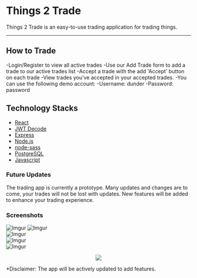 # Things 2 Trade

Things 2 Trade is an easy-to-use trading application for trading things.

***

## How to Trade
-Login/Register to view all active trades
-Use our Add Trade form to add a trade to our active trades list
-Accept a trade with the add 'Accept' button on each trade
-View trades you've accepted in your accepted trades.
-You can use the following demo account:
-Username: dunder
-Password: password

## Technology Stacks

* [React](https://reactjs.org)
* [JWT Decode](https://jwt.io/)
* [Express](https://expressjs.com/)
* [Node.js](https://nodejs.org/en/)
* [node-sass](https://www.npmjs.com/package/node-sass)
* [PostgreSQL](https://www.postgresql.org)
* [Javascript](https://www.javascript.com)

### Future Updates

The trading app is currently a prototype. Many updates and changes are to come, your trades will not be lost with updates.
New features will be added to enhance your trading experience.


### Screenshots

![Imgur](https://i.imgur.com/7pGafCK.png)
![Imgur](https://i.imgur.com/gb1D7q3.png)<br/>
![Imgur](https://i.imgur.com/9goKC69.png)<br/>
![Imgur](https://i.imgur.com/l3CYTXX.png)<br/>
![Imgur](https://i.imgur.com/380KpRt.png)<br/>
<p align="center">
  <img src="https://i.imgur.com/380KpRt.png">
</p>


*Disclaimer: The app will be actively updated to add features.
